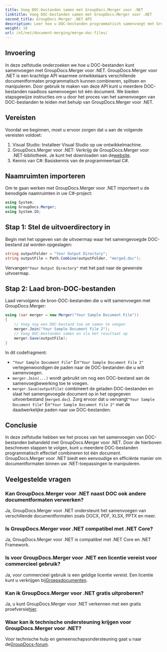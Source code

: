 ```yaml
---
title: Voeg DOC-bestanden samen met GroupDocs.Merger voor .NET
linktitle: Voeg DOC-bestanden samen met GroupDocs.Merger voor .NET
second_title: GroupDocs.Merger .NET API
description: Leer hoe u DOC-bestanden programmatisch samenvoegt met GroupDocs.Merger voor .NET. Volg onze stapsgewijze handleiding om meerdere documenten naadloos in één te combineren.
weight: 10
url: /nl/net/document-merging/merge-doc-files/
---
```

## Invoering
In deze zelfstudie onderzoeken we hoe u DOC-bestanden kunt samenvoegen met GroupDocs.Merger voor .NET. GroupDocs.Merger voor .NET is een krachtige API waarmee ontwikkelaars verschillende documentformaten programmatisch kunnen combineren, splitsen en manipuleren. Door gebruik te maken van deze API kunt u meerdere DOC-bestanden naadloos samenvoegen tot één document. We bieden stapsgewijze instructies om u door het proces van het samenvoegen van DOC-bestanden te leiden met behulp van GroupDocs.Merger voor .NET.
## Vereisten
Voordat we beginnen, moet u ervoor zorgen dat u aan de volgende vereisten voldoet:
1. Visual Studio: Installeer Visual Studio op uw ontwikkelmachine.
2.  GroupDocs.Merger voor .NET: Verkrijg de GroupDocs.Merger voor .NET-bibliotheek. Je kunt het downloaden van de[website](https://releases.groupdocs.com/merger/net/).
3. Kennis van C#: Basiskennis van de programmeertaal C#.
## Naamruimten importeren
Om te gaan werken met GroupDocs.Merger voor .NET importeert u de benodigde naamruimten in uw C#-project:
```csharp
using System; 
using GroupDocs.Merger;
using System.IO;
```
## Stap 1: Stel de uitvoerdirectory in
Begin met het opgeven van de uitvoermap waar het samengevoegde DOC-bestand zal worden opgeslagen:
```csharp
string outputFolder = "Your Output Directory";
string outputFile = Path.Combine(outputFolder, "merged.doc");
```
 Vervangen`"Your Output Directory"` met het pad naar de gewenste uitvoermap.
## Stap 2: Laad bron-DOC-bestanden
Laad vervolgens de bron-DOC-bestanden die u wilt samenvoegen met GroupDocs.Merger:
```csharp
using (var merger = new Merger("Your Sample Document File"))
{
    // Voeg nog een DOC-bestand toe om samen te voegen
    merger.Join("Your Sample Document File 2");
    // Voeg DOC-bestanden samen en sla het resultaat op
    merger.Save(outputFile);
}
```
In dit codefragment:
- `"Your Sample Document File"` En`"Your Sample Document File 2"` vertegenwoordigen de paden naar de DOC-bestanden die u wilt samenvoegen.
- `merger.Join(...)` wordt gebruikt om nog een DOC-bestand aan de samenvoegbewerking toe te voegen.
- `merger.Save(outputFile)` combineert de geladen DOC-bestanden en slaat het samengevoegde document op in het opgegeven uitvoerbestand (`merged.doc`).
 Zorg ervoor dat u vervangt`"Your Sample Document File"` En`"Your Sample Document File 2"` met de daadwerkelijke paden naar uw DOC-bestanden.
## Conclusie
In deze zelfstudie hebben we het proces van het samenvoegen van DOC-bestanden behandeld met GroupDocs.Merger voor .NET. Door de hierboven beschreven stappen te volgen, kunt u meerdere DOC-bestanden programmatisch effectief combineren tot één document. GroupDocs.Merger voor .NET biedt een eenvoudige en efficiënte manier om documentformaten binnen uw .NET-toepassingen te manipuleren.

## Veelgestelde vragen
### Kan GroupDocs.Merger voor .NET naast DOC ook andere documentformaten verwerken?
Ja, GroupDocs.Merger voor .NET ondersteunt het samenvoegen van verschillende documentformaten zoals DOCX, PDF, XLSX, PPTX en meer.
### Is GroupDocs.Merger voor .NET compatibel met .NET Core?
Ja, GroupDocs.Merger voor .NET is compatibel met .NET Core en .NET Framework.
### Is voor GroupDocs.Merger voor .NET een licentie vereist voor commercieel gebruik?
 Ja, voor commercieel gebruik is een geldige licentie vereist. Een licentie kunt u verkrijgen bij[Groepsdocumenten](https://purchase.groupdocs.com/buy).
### Kan ik GroupDocs.Merger voor .NET gratis uitproberen?
 Ja, u kunt GroupDocs.Merger voor .NET verkennen met een gratis proefversie[hier](https://releases.groupdocs.com/).
### Waar kan ik technische ondersteuning krijgen voor GroupDocs.Merger voor .NET?
 Voor technische hulp en gemeenschapsondersteuning gaat u naar de[GroupDocs-forum](https://forum.groupdocs.com/c/merger/32).